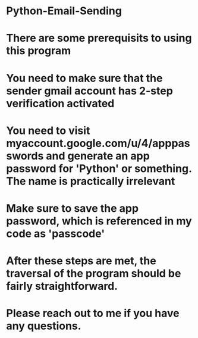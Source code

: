 # Python-Email-Sending

# There are some prerequisits to using this program
  # You need to make sure that the sender gmail account has 2-step verification activated
  # You need to visit myaccount.google.com/u/4/apppasswords and generate an app password for 'Python' or something. The name is practically irrelevant
  # Make sure to save the app password, which is referenced in my code as 'passcode' 
  
# After these steps are met, the traversal of the program should be fairly straightforward. 
# Please reach out to me if you have any questions. 
